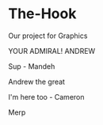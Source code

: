 The-Hook
========

Our project for Graphics

YOUR ADMIRAL! ANDREW

Sup - Mandeh

Andrew the great

I'm here too - Cameron

Merp
